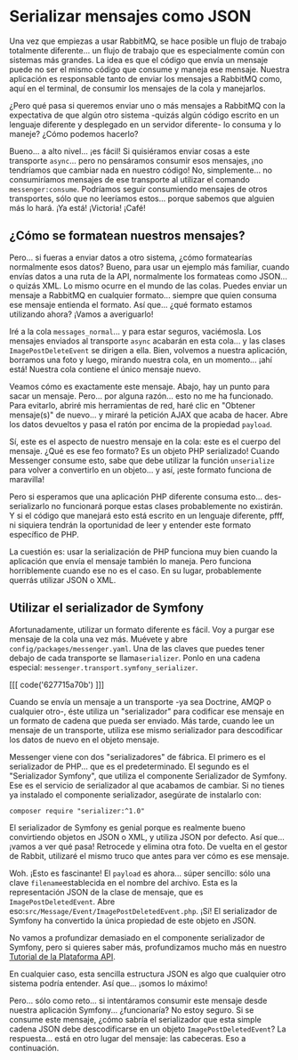 # Serializar mensajes como JSON

Una vez que empiezas a usar RabbitMQ, se hace posible un flujo de trabajo totalmente diferente... un flujo de trabajo que es especialmente común con sistemas más grandes. La idea es que el código que envía un mensaje puede no ser el mismo código que consume y maneja ese mensaje. Nuestra aplicación es responsable tanto de enviar los mensajes a RabbitMQ como, aquí en el terminal, de consumir los mensajes de la cola y manejarlos.

¿Pero qué pasa si queremos enviar uno o más mensajes a RabbitMQ con la expectativa de que algún otro sistema -quizás algún código escrito en un lenguaje diferente y desplegado en un servidor diferente- lo consuma y lo maneje? ¿Cómo podemos hacerlo?

Bueno... a alto nivel... ¡es fácil! Si quisiéramos enviar cosas a este transporte `async`... pero no pensáramos consumir esos mensajes, ¡no tendríamos que cambiar nada en nuestro código! No, simplemente... no consumiríamos mensajes de ese transporte al utilizar el comando `messenger:consume`. Podríamos seguir consumiendo mensajes de otros transportes, sólo que no leeríamos estos... porque sabemos que alguien más lo hará. ¡Ya está! ¡Victoria! ¡Café!

## ¿Cómo se formatean nuestros mensajes?

Pero... si fueras a enviar datos a otro sistema, ¿cómo formatearías normalmente esos datos? Bueno, para usar un ejemplo más familiar, cuando envías datos a una ruta de la API, normalmente los formateas como JSON... o quizás XML. Lo mismo ocurre en el mundo de las colas. Puedes enviar un mensaje a RabbitMQ en cualquier formato... siempre que quien consuma ese mensaje entienda el formato. Así que... ¿qué formato estamos utilizando ahora? ¡Vamos a averiguarlo!

Iré a la cola `messages_normal`... y para estar seguros, vaciémosla. Los mensajes enviados al transporte `async` acabarán en esta cola... y las clases `ImagePostDeleteEvent` se dirigen a ella. Bien, volvemos a nuestra aplicación, borramos una foto y luego, mirando nuestra cola, en un momento... ¡ahí está! Nuestra cola contiene el único mensaje nuevo.

Veamos cómo es exactamente este mensaje. Abajo, hay un punto para sacar un mensaje. Pero... por alguna razón... esto no me ha funcionado. Para evitarlo, abriré mis herramientas de red, haré clic en "Obtener mensaje(s)" de nuevo... y miraré la petición AJAX que acaba de hacer. Abre los datos devueltos y pasa el ratón por encima de la propiedad `payload`.

Sí, este es el aspecto de nuestro mensaje en la cola: este es el cuerpo del mensaje. ¿Qué es ese feo formato? Es un objeto PHP serializado! Cuando Messenger consume esto, sabe que debe utilizar la función `unserialize` para volver a convertirlo en un objeto... y así, ¡este formato funciona de maravilla!

Pero si esperamos que una aplicación PHP diferente consuma esto... des-serializarlo no funcionará porque estas clases probablemente no existirán. Y si el código que manejará esto está escrito en un lenguaje diferente, pfff, ni siquiera tendrán la oportunidad de leer y entender este formato específico de PHP.

La cuestión es: usar la serialización de PHP funciona muy bien cuando la aplicación que envía el mensaje también lo maneja. Pero funciona horriblemente cuando ese no es el caso. En su lugar, probablemente querrás utilizar JSON o XML.

## Utilizar el serializador de Symfony

Afortunadamente, utilizar un formato diferente es fácil. Voy a purgar ese mensaje de la cola una vez más. Muévete y abre `config/packages/messenger.yaml`. Una de las claves que puedes tener debajo de cada transporte se llama`serializer`. Ponlo en una cadena especial: `messenger.transport.symfony_serializer`.

[[[ code('627715a70b') ]]]

Cuando se envía un mensaje a un transporte -ya sea Doctrine, AMQP o cualquier otro-, éste utiliza un "serializador" para codificar ese mensaje en un formato de cadena que pueda ser enviado. Más tarde, cuando lee un mensaje de un transporte, utiliza ese mismo serializador para descodificar los datos de nuevo en el objeto mensaje.

Messenger viene con dos "serializadores" de fábrica. El primero es el serializador de PHP... que es el predeterminado. El segundo es el "Serializador Symfony", que utiliza el componente Serializador de Symfony. Ese es el servicio de serializador al que acabamos de cambiar. Si no tienes ya instalado el componente serializador, asegúrate de instalarlo con:

```terminal
composer require "serializer:^1.0"
```

El serializador de Symfony es genial porque es realmente bueno convirtiendo objetos en JSON o XML, y utiliza JSON por defecto. Así que... ¡vamos a ver qué pasa! Retrocede y elimina otra foto. De vuelta en el gestor de Rabbit, utilizaré el mismo truco que antes para ver cómo es ese mensaje.

Woh. ¡Esto es fascinante! El `payload` es ahora... súper sencillo: sólo una clave `filename`establecida en el nombre del archivo. Esta es la representación JSON de la clase de mensaje, que es `ImagePostDeletedEvent`. Abre eso:`src/Message/Event/ImagePostDeletedEvent.php`. ¡Sí! El serializador de Symfony ha convertido la única propiedad de este objeto en JSON.

No vamos a profundizar demasiado en el componente serializador de Symfony, pero si quieres saber más, profundizamos mucho más en nuestro [Tutorial de la Plataforma API](https://symfonycasts.com/screencast/api-platform).

En cualquier caso, esta sencilla estructura JSON es algo que cualquier otro sistema podría entender. Así que... ¡somos lo máximo!

Pero... sólo como reto... si intentáramos consumir este mensaje desde nuestra aplicación Symfony... ¿funcionaría? No estoy seguro. Si se consume este mensaje, ¿cómo sabría el serializador que esta simple cadena JSON debe descodificarse en un objeto `ImagePostDeletedEvent`? La respuesta... está en otro lugar del mensaje: las cabeceras. Eso a continuación.
